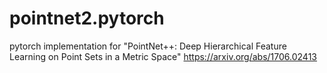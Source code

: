 # pointnet2.pytorch
pytorch implementation for "PointNet++: Deep Hierarchical Feature Learning on Point Sets in a Metric Space" https://arxiv.org/abs/1706.02413
